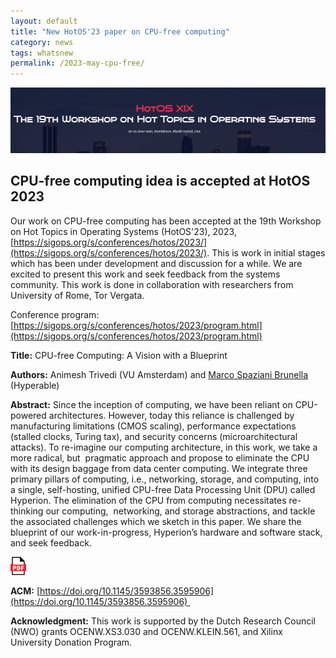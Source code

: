 ```yaml
---
layout: default
title: "New HotOS'23 paper on CPU-free computing"
category: news
tags: whatsnew
permalink: /2023-may-cpu-free/
---
```

![](/images/2023-hotos.png "hotos2023")

## CPU-free computing idea is accepted at HotOS 2023 

Our work on CPU-free computing has been accepted at the 19th Workshop on Hot Topics in Operating Systems (HotOS'23), 2023, [https://sigops.org/s/conferences/hotos/2023/](https://sigops.org/s/conferences/hotos/2023/). This is work in initial stages which has been under development and discussion for a while. We are excited to present this work and seek feedback from the systems community. This work is done in collaboration with researchers from University of Rome, Tor Vergata.  

Conference program: [https://sigops.org/s/conferences/hotos/2023/program.html](https://sigops.org/s/conferences/hotos/2023/program.html)

**Title:** CPU-free Computing: A Vision with a Blueprint

**Authors:** Animesh Trivedi (VU Amsterdam) and [Marco Spaziani Brunella](https://marcospazianibrunella.io/) (Hyperable) 


**Abstract:** Since the inception of computing, we have been reliant on CPU-powered architectures. However, today this reliance is challenged by manufacturing limitations (CMOS scaling), performance expectations (stalled clocks, Turing tax), and security concerns (microarchitectural attacks). To re-imagine our computing architecture, in this work, we take a more radical, but  pragmatic approach and propose to eliminate the CPU with its design baggage from data center computing. We integrate three primary pillars of computing, i.e., networking, storage, and computing, into a single, self-hosting, unified CPU-free Data Processing Unit (DPU) called Hyperion. The elimination of the CPU from computing necessitates re-thinking our computing,  networking, and storage abstractions, and tackle the associated challenges which we sketch in this paper. We share the blueprint of our work-in-progress, Hyperion’s hardware and software stack, and seek feedback.


<span><a href="/files/papers/2023-hotos-CPU-free Computing: A Vision with a Blueprint.pdf"><img style="float: middle; width: 5%;" src="/images/pdf.svg" alt="" /></a></span>

**ACM:** [https://doi.org/10.1145/3593856.3595906](https://doi.org/10.1145/3593856.3595906) 


**Acknowledgment:** This work is supported by the Dutch Research Council (NWO) grants OCENW.XS3.030 and OCENW.KLEIN.561, and Xilinx University Donation Program.
